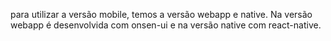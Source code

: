 para utilizar a versão mobile, temos a versão webapp e native. Na versão webapp é desenvolvida com onsen-ui e na versão native com react-native.
